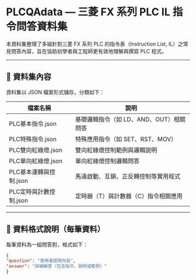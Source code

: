 # PLCQAdata — 三菱 FX 系列 PLC IL 指令問答資料集

本資料集整理了多組針對三菱 FX 系列 PLC 的指令表（Instruction List, IL）之常見問答內容，旨在協助初學者與工程師更有效地理解與撰寫 PLC 程式。

---

## 📁 資料集內容

資料集以 JSON 檔案形式儲存，分類如下：

| 檔案名稱 | 說明 |
|----------|------|
| PLC基本指令.json | 基礎邏輯指令（如 LD、AND、OUT）相關問答 |
| PLC特殊指令.json | 特殊應用指令（如 SET、RST、MOV） |
| PLC雙向紅綠燈.json | 雙向紅綠燈控制範例與邏輯說明 |
| PLC單向紅綠燈.json | 單向紅綠燈控制邏輯問答 |
| PLC基本運轉與控制.json | 馬達啟動、互鎖、正反轉控制等實用程式 |
| PLC定時與計數控制.json | 定時器（T）與計數器（C）指令相關應用 |

---

## 🧾 資料格式說明（每筆資料）

每筆資料為一組問答對，格式如下：

```json
{
"question": "使用者提問內容",
"answer": "詳細解答（包含指令、說明或範例）"
}

